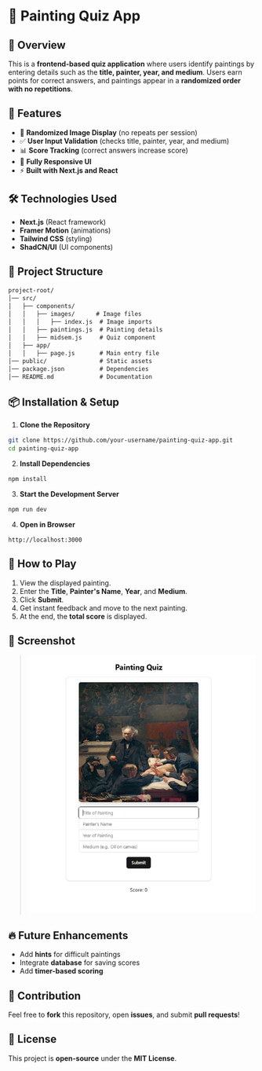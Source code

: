 # 🎨 Painting Quiz App

## 📌 Overview
This is a **frontend-based quiz application** where users identify paintings by entering details such as the **title, painter, year, and medium**. Users earn points for correct answers, and paintings appear in a **randomized order with no repetitions**.

## 🚀 Features
- 🎨 **Randomized Image Display** (no repeats per session)
- ✅ **User Input Validation** (checks title, painter, year, and medium)
- 📊 **Score Tracking** (correct answers increase score)
- 🔄 **Fully Responsive UI**
- ⚡ **Built with Next.js and React**

## 🛠️ Technologies Used
- **Next.js** (React framework)
- **Framer Motion** (animations)
- **Tailwind CSS** (styling)
- **ShadCN/UI** (UI components)

## 📂 Project Structure
```
project-root/
│── src/
│   ├── components/
│   │   ├── images/      # Image files
│   │   │   ├── index.js  # Image imports
│   │   ├── paintings.js  # Painting details
│   │   ├── midsem.js     # Quiz component
│   ├── app/
│   │   ├── page.js       # Main entry file
│── public/               # Static assets
│── package.json          # Dependencies
│── README.md             # Documentation
```

## 📦 Installation & Setup

1. **Clone the Repository**
```sh
git clone https://github.com/your-username/painting-quiz-app.git
cd painting-quiz-app
```

2. **Install Dependencies**
```sh
npm install
```

3. **Start the Development Server**
```sh
npm run dev
```

4. **Open in Browser**
```
http://localhost:3000
```

## 🎯 How to Play
1. View the displayed painting.
2. Enter the **Title**, **Painter's Name**, **Year**, and **Medium**.
3. Click **Submit**.
4. Get instant feedback and move to the next painting.
5. At the end, the **total score** is displayed.

## 📸 Screenshot
> ![* UI *](UI.png)

## 🔥 Future Enhancements
- Add **hints** for difficult paintings
- Integrate **database** for saving scores
- Add **timer-based scoring**

## 🤝 Contribution
Feel free to **fork** this repository, open **issues**, and submit **pull requests**!

## 📝 License
This project is **open-source** under the **MIT License**.

